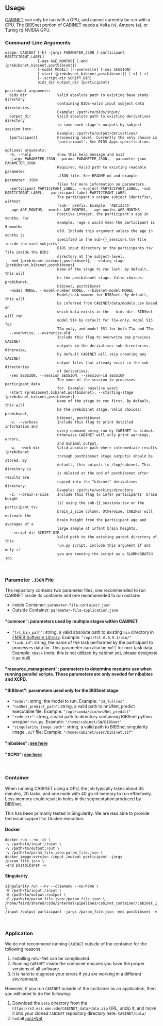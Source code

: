 ## Usage

[CABINET](https://github.com/DCAN-Labs/CABINET) can only be run with a GPU, and cannot currently be run with a CPU. The BIBSnet portion of CABINET needs a Volta (v), Ampere (a), or Turing (t) NVIDIA GPU.

### Command-Line Arguments

```
usage: CABINET [-h] -jargs PARAMETER_JSON [-participant PARTICIPANT_LABEL]
               [-age AGE_MONTHS] [-end {prebibsnet,bibsnet,postbibsnet}]
               [-model MODEL] [--overwrite] [-ses SESSION]
               [-start {prebibsnet,bibsnet,postbibsnet}] [-v] [-z]
               [--script-dir SCRIPT_DIR]
               bids_dir output_dir {participant}

positional arguments:
  bids_dir              Valid absolute path to existing base study directory
                        containing BIDS-valid input subject data directories.
                        Example: /path/to/bids/input/
  output_dir            Valid absolute path to existing derivatives directory
                        to save each stage's outputs by subject session into.
                        Example: /path/to/output/derivatives/
  {participant}         Processing level. Currently the only choice is
                        'participant'. See BIDS-Apps specification.

optional arguments:
  -h, --help            show this help message and exit
  -jargs PARAMETER_JSON, -params PARAMETER_JSON, --parameter-json PARAMETER_JSON
                        Required. Valid path to existing readable parameter
                        .JSON file. See README.md and example parameter .JSON
                        files for more information on parameters.
  -participant PARTICIPANT_LABEL, --subject PARTICIPANT_LABEL, -sub PARTICIPANT_LABEL, --participant-label PARTICIPANT_LABEL
                        The participant's unique subject identifier, without
                        'sub-' prefix. Example: 'ABC12345'
  -age AGE_MONTHS, -months AGE_MONTHS, --age-months AGE_MONTHS
                        Positive integer, the participant's age in months. For
                        example, -age 5 would mean the participant is 5 months
                        old. Include this argument unless the age in months is
                        specified in the sub-{}_sessions.tsv file inside the each subjects'
                        BIDS input directory or the participants.tsv file inside the BIDS
                        directory at the subject-level.
  -end {prebibsnet,bibsnet,postbibsnet}, --ending-stage {prebibsnet,bibsnet,postbibsnet}
                        Name of the stage to run last. By default, this will
                        be the postbibsnet stage. Valid choices: prebibsnet,
                        bibsnet, postbibsnet
  -model MODEL, --model-number MODEL, --bibsnet-model MODEL
                        Model/task number for BIBSnet. By default, this will 
                        be inferred from CABINET/data/models.csv based on
                        which data exists in the --bids-dir. BIBSnet will run 
                        model 514 by default for T1w-only, model 515 for 
                        T2w-only, and model 551 for both T1w and T2w.
  --overwrite, --overwrite-old
                        Include this flag to overwrite any previous CABINET
                        outputs in the derivatives sub-directories. Otherwise,
                        by default CABINET will skip creating any CABINET
                        output files that already exist in the sub-directories
                        of derivatives.
  -ses SESSION, --session SESSION, --session-id SESSION
                        The name of the session to processes participant data
                        for. Example: baseline_year1
  -start {prebibsnet,bibsnet,postbibsnet}, --starting-stage {prebibsnet,bibsnet,postbibsnet}
                        Name of the stage to run first. By default, this will
                        be the prebibsnet stage. Valid choices: prebibsnet,
                        bibsnet, postbibsnet
  -v, --verbose         Include this flag to print detailed information and
                        every command being run by CABINET to stdout.
                        Otherwise CABINET will only print warnings, errors,
                        and minimal output.
  -w, --work-dir        Valid absolute path where intermediate results (prebibsnet 
                        through postbibsnet stage outputs) should be stored. By 
                        default, this outputs to /tmp/cabinet. This directory is 
                        is deleted at the end of postbibsnet after results are  
                        copied into the "bibsnet" derivatives directory. 
                        Example: /path/to/working/directory
  -z, --brain-z-size    Include this flag to infer participants' brain height
                        (z) using the sub-{}_sessions.tsv or the participant.tsv 
                        brain_z_size column. Otherwise, CABINET will estimate the
                        brain height from the participant age and averages of a 
                        large sample of infant brain heights.
  --script-dir SCRIPT_DIR
                        Valid path to the existing parent directory of this
                        run.py script. Include this argument if and only if
                        you are running the script as a SLURM/SBATCH job.
```

<br />

### Parameter `.JSON` File

The repository contains two parameter files, one recommended to run CABINET inside its container and one recommended to run outside:

- Inside Container: `parameter-file-container.json`
- Outside Container: `parameter-file-application.json`

#### "common": parameters used by multiple stages within CABINET

- `"fsl_bin_path"`: string, a valid absolute path to existing `bin` directory in [FMRIB Software Library](https://fsl.fmrib.ox.ac.uk/fsl/fslwiki/). Example: `"/opt/fsl-6.0.5.1/bin/"`
- `"task_id"`: string, the name of the task performed by the participant to processes data for. This parameter can also be `null` for non-task data. Example: `nback` (note: this is not utilized by cabinet yet, please designate it as null)

#### "resource_management": parameters to determine resource use when running parallel scripts. These parameters are only needed for nibabies and XCPD.

#### "BIBSnet": parameters used only for the BIBSnet stage
- `"model"`: string, the model to run. Example: `"3d_fullres"`
- `"nnUNet_predict_path"`: string, a valid path to nnUNet_predict executable file. Example: `"/opt/conda/bin/nnUNet_predict"`
- `"code_dir"`: string, a valid path to directory containing BIBSnet python wrapper `run.py`. Example: `"/home/cabinet/SW/BIBSnet"`
- `"singularity_image_path"`: string, a valid path to BIBSnet singularity image `.sif` file: Example: `"/home/cabinet/user/bibsnet.sif"`

#### "nibabies": [see here](https://nibabies.readthedocs.io/en/latest/index.html)

#### "XCPD": [see here](https://xcp-d.readthedocs.io/en/latest/)

<br />

### Container

When running CABINET using a GPU, the job typically takes about 45 minutes, 20 tasks, and one node with 40 gb of memory to run effectively. Less memory could result in holes in the segmentation produced by BIBSnet.

This has been primarily tested in Singularity. We are less able to provide technical support for Docker execution.

#### Docker

    docker run --rm -it \
    -v /path/to/input:/input \
    -v /path/to/output:/out \
    -v /path/to/param_file.json:param_file.json \
    docker_image:version /input /output participant -jargs /param_file.json \
    -end postbibsnet -v

#### Singularity

    singularity run --nv --cleanenv --no-home \
    -B /path/to/input:/input \
    -B /path/to/output:/output \
    -B /path/to/param_file.json:/param_file.json \
    /home/faird/shared/code/internal/pipelines/cabinet_container/cabinet_1_3_2.sif \
    /input /output participant -jargs /param_file.json -end postbibsnet -v 

<br />

### Application

We do not recommend running `CABINET` outside of the container for the following reasons:

1. Installing nnU-Net can be complicated.
1. Running `CABINET` inside the container ensures you have the proper versions of all software.
1. It is hard to diagnose your errors if you are working in a different environment.

However, if you run `CABINET` outside of the container as an application, then you will need to do the following:

1. Download the `data` directory from the `https://s3.msi.umn.edu/CABINET_data/data.zip` URL, unzip it, and move it into your cloned `CABINET` repository directory here: `CABINET/data/`
1. Install [nnU-Net](https://github.com/MIC-DKFZ/nnUNet#installation)

<br />
